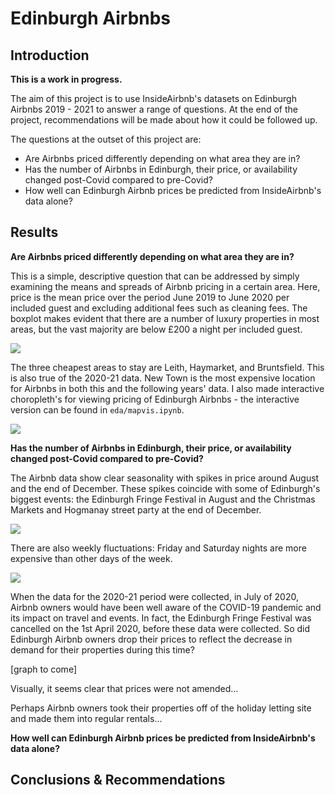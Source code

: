 # Edinburgh Airbnbs

## Introduction

**This is a work in progress.**

The aim of this project is to use InsideAirbnb's datasets on Edinburgh Airbnbs 2019 - 2021 to answer a range of questions. At the end of the project, recommendations will be made about how it could be followed up.

The questions at the outset of this project are:
- Are Airbnbs priced differently depending on what area they are in?
- Has the number of Airbnbs in Edinburgh, their price, or availability changed post-Covid compared to pre-Covid?
- How well can Edinburgh Airbnb prices be predicted from InsideAirbnb's data alone?

## Results

**Are Airbnbs priced differently depending on what area they are in?**

This is a simple, descriptive question that can be addressed by simply examining the means and spreads of Airbnb pricing in a certain area. Here, price is the mean price over the period June 2019 to June 2020 per included guest and excluding additional fees such as cleaning fees. The boxplot makes evident that there are a number of luxury properties in most areas, but the vast majority are below £200 a night per included guest.

![](../master/eda/neighbourhood_pricepig_boxplot.png)

The three cheapest areas to stay are Leith, Haymarket, and Bruntsfield. This is also true of the 2020-21 data. New Town is the most expensive location for Airbnbs in both this and the following years' data. I also made interactive choropleth's for viewing pricing of Edinburgh Airbnbs - the interactive version can be found in `eda/mapvis.ipynb`. 

![](../master/eda/price_choropleth.PNG)

**Has the number of Airbnbs in Edinburgh, their price, or availability changed post-Covid compared to pre-Covid?**

The Airbnb data show clear seasonality with spikes in price around August and the end of December. These spikes coincide with some of Edinburgh's biggest events: the Edinburgh Fringe Festival in August and the Christmas Markets and Hogmanay street party at the end of December. 

![](../master/eda/monthly_seasonality.png)

There are also weekly fluctuations: Friday and Saturday nights are more expensive than other days of the week.

![](../master/eda/weekly_seasonality.png)

When the data for the 2020-21 period were collected, in July of 2020, Airbnb owners would have been well aware of the COVID-19 pandemic and its impact on travel and events. In fact, the Edinburgh Fringe Festival was cancelled on the 1st April 2020, before these data were collected. So did Edinburgh Airbnb owners drop their prices to reflect the decrease in demand for their properties during this time?

[graph to come]

Visually, it seems clear that prices were not amended...

Perhaps Airbnb owners took their properties off of the holiday letting site and made them into regular rentals...


**How well can Edinburgh Airbnb prices be predicted from InsideAirbnb's data alone?**

## Conclusions & Recommendations 
